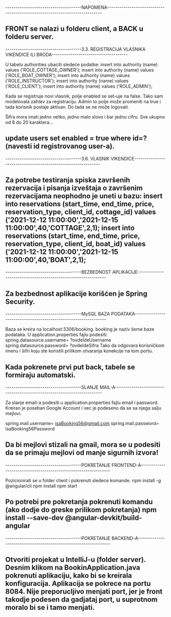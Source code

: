 -------------------------------------NAPOMENA---------------------------------------------------------------------------

FRONT se nalazi u folderu client, a BACK u folderu server.
------------------------------------------------------------------------------------------------------------------------

-------------------------------------3.3. REGISTRACIJA VLASNIKA VIKENDICE ILI BRODA-------------------------------------

U tabelu authorities ubaciti sledeće podatke:
insert into authority (name) values ('ROLE_COTTAGE_OWNER');
insert into authority (name) values ('ROLE_BOAT_OWNER');
insert into authority (name) values ('ROLE_INSTRUCTOR');
insert into authority (name) values ('ROLE_CLIENT');
insert into authority (name) values ('ROLE_ADMIN');

Kada se registruje novi vlasnik, polje enabled se set-uje na false. Tako sam modelovala zahtev za registraciju. Admin
to polje može promeniti na true i tada korisnik postaje aktivan. Do tada se ne može logovati.

Šifra mora imati jedno veliko, jedno malo slovo i bar jednu cifru. Sve ukupno od 8 do 20 karaktera...

update users set enabled = true where id=? (navesti id registrovanog user-a).
------------------------------------------------------------------------------------------------------------------------

-------------------------------------3.6. VLASNIK VIKENDICE-------------------------------------------------------------

Za potrebe testiranja spiska završenih rezervacija i pisanja izveštaja o završenim rezervacijama neophodno je uneti u 
bazu:
insert into reservations (start_time, end_time, price, reservation_type, client_id, cottage_id)
values ('2021-12-12 11:00:00','2021-12-15 11:00:00',40,'COTTAGE',2,1);
insert into reservations (start_time, end_time, price, reservation_type, client_id, boat_id)
values ('2021-12-12 11:00:00','2021-12-15 11:00:00',40,'BOAT',2,1);
------------------------------------------------------------------------------------------------------------------------


-------------------------------------BEZBEDNOST APLIKACIJE--------------------------------------------------------------

Za bezbednost aplikacije korišćen je Spring Security.
------------------------------------------------------------------------------------------------------------------------

-------------------------------------MySQL BAZA PODATAKA----------------------------------------------------------------

Baza se kreira na localhost:3306/booking. booking je naziv šeme baze podataka. U application.properties fajlu
podesiti:
spring.datasource.username= ?ovdeIdeUsername
spring.datasource.password= ?ovdeIdeSifra
Tako da odgovara korisničkom imenu i šifri koju ste koristili prilikom otvaranja konekcije na tom portu. 

Kada pokrenete prvi put back, tabele se formiraju automatski. 
-------------------------------------------------------------------------------------------------------------------------

-------------------------------------SLANJE MAIL-A-----------------------------------------------------------------------

Za slanje email-a podesiti u application.properties fajlu email i password. Kreiran je poseban Google Account i vec je
podeseno da se sa njega salju mejlovi. 

spring.mail.username= isaBooking56@gmail.com
spring.mail.password= isaBooking56Password

Da bi mejlovi stizali na gmail, mora se u podesiti da se primaju mejlovi od manje sigurnih izvora!
-------------------------------------------------------------------------------------------------------------------------

-------------------------------------POKRETANJE FRONTEND-A---------------------------------------------------------------

Pozicionirati se u folder client i pokrenuti sledece komande.
npm install -g @angular/cli
npm install
npm start

Po potrebi pre pokretanja pokrenuti komandu (ako dodje do greske prilikom pokretanja)
npm install --save-dev @angular-devkit/build-angular
-------------------------------------------------------------------------------------------------------------------------

-------------------------------------POKRETANJE BACKEND-A----------------------------------------------------------------

Otvoriti projekat u IntelliJ-u (folder server). Desnim klikom na BookinApplication.java pokrenuti aplikaciju, kako bi se
kreirala konfiguracija.
Aplikacija se pokrece na portu 8084. Nije preporucljivo menjati port, jer je front takodje podesen da gadjataj port, u 
suprotnom moralo bi se i tamo menjati.
-------------------------------------------------------------------------------------------------------------------------
